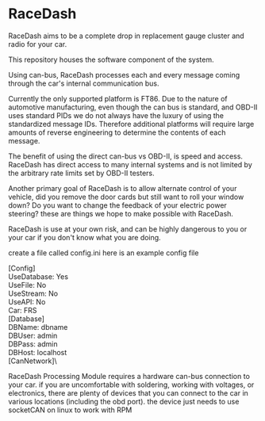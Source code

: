 # RaceDash

RaceDash aims to be a complete drop in replacement gauge cluster and radio for your car.

This repository houses the software component of the system.

Using can-bus, RaceDash processes each and every message coming through the car's internal communication bus.

Currently the only supported platform is FT86. Due to the nature of automotive manufacturing, even though the can bus is standard, and OBD-II uses standard PIDs 
we do not always have the luxury of using the standardized message IDs. Therefore additional platforms will require large amounts of reverse engineering to determine 
the contents of each message.

The benefit of using the direct can-bus vs OBD-II, is speed and access. RaceDash has direct access to many internal systems and is not limited by the arbitrary rate limits 
set by OBD-II testers.

Another primary goal of RaceDash is to allow alternate control of your vehicle, did you remove the door cards but still want to roll your window down?
Do you want to change the feedback of your electric power steering? these are things we hope to make possible with RaceDash.

RaceDash is use at your own risk, and can be highly dangerous to you or your car if you don't know what you are doing.

create a file called config.ini
here is an example config file

[Config]\
UseDatabase: Yes\
UseFile: No\
UseStream: No\
UseAPI: No\
Car: FRS\
[Database]\
DBName: dbname\
DBUser: admin\
DBPass: admin\
DBHost: localhost\
[CanNetwork]\

RaceDash Processing Module requires a hardware can-bus connection to your car. if you are uncomfortable with soldering, working with voltages, or electronics, there are plenty of devices that you can connect to the car in various locations (including the obd port). the device just needs to use socketCAN on linux to work with RPM
